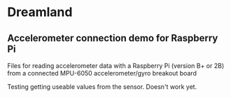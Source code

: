 Dreamland
=========
## Accelerometer connection demo for Raspberry Pi

Files for reading accelerometer data with a Raspberry Pi (version B+ or 2B)
from a connected MPU-6050 accelerometer/gyro breakout board

Testing getting useable values from the sensor.
Doesn't work yet.